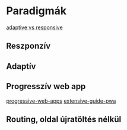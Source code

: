 # Paradigmák

[adaptive vs responsive](https://www.interaction-design.org/literature/article/adaptive-vs-responsive-design)

## Reszponzív

## Adaptív

## Progresszív web app

[progressive-web-apps](https://developers.google.com/web/progressive-web-apps/)
[extensive-guide-pwa](https://www.smashingmagazine.com/2018/11/guide-pwa-progressive-web-applications/)

## Routing, oldal újratöltés nélkül
